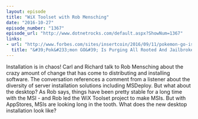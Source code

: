 ```yaml
---
layout: episode
title: "WiX Toolset with Rob Mensching"
date: "2016-10-27"
episode_number: "1367"
episode_url: "http://www.dotnetrocks.com/default.aspx?ShowNum=1367"
links:
- url: "http://www.forbes.com/sites/insertcoin/2016/09/11/pokemon-go-is-purging-all-rooted-and-jailbroken-devices-from-the-game-to-curb-cheating/#65bb09b35f2b"
  title: "&#39;Pok&#233;mon GO&#39; Is Purging All Rooted And Jailbroken Devices From The Game To Curb Cheating"
---
```


Installation is in chaos! Carl and Richard talk to Rob Mensching about the crazy amount of change that has come to distributing and installing software. The conversation references a comment from a listener about the diversity of server installation solutions including MSDeploy. But what about the desktop? As Rob says, things have been pretty stable for a long time with the MSI - and Rob led the WiX Toolset project to make MSIs. But with AppStores, MSIs are looking long in the tooth. What does the new desktop installation look like?
